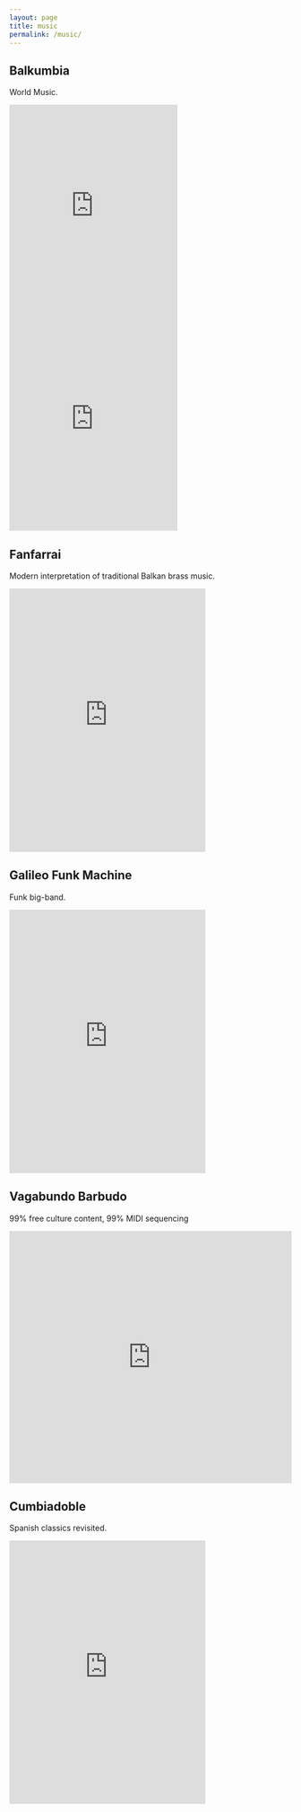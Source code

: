```yaml
---
layout: page
title: music
permalink: /music/
---
```


## Balkumbia

World Music.

<iframe src="https://open.spotify.com/embed/album/3aUfO6dFK3FEnXGnO4BLoT" width="300" height="380" frameborder="0" allowtransparency="true" allow="encrypted-media"></iframe>


<iframe src="https://open.spotify.com/embed/album/6HGH201niODBlqlBgrfjyk" width="300" height="380" frameborder="0" allowtransparency="true" allow="encrypted-media"></iframe>


## Fanfarrai

Modern interpretation of traditional Balkan brass music.

<iframe style="border: 0; width: 350px; height: 470px;" src="https://bandcamp.com/EmbeddedPlayer/album=1602279560/size=large/bgcol=333333/linkcol=ffffff/tracklist=false/transparent=true/" seamless><a href="http://fanfarrai.bandcamp.com/album/fanfarrai">Fanfarrai by Fanfarrai</a></iframe>


## Galileo Funk Machine

Funk big-band.

<iframe style="border: 0; width: 350px; height: 470px;" src="https://bandcamp.com/EmbeddedPlayer/album=2386487017/size=large/bgcol=333333/linkcol=0f91ff/tracklist=false/transparent=true/" seamless><a href="http://galileofunkmachine.bandcamp.com/album/galileo-funk-machine">Galileo Funk Machine by Galileo Funk Machine</a></iframe>


## Vagabundo Barbudo

99% free culture content, 99% MIDI sequencing

<iframe width="100%" height="450" scrolling="no" frameborder="no" allow="autoplay" src="https://w.soundcloud.com/player/?url=https%3A//api.soundcloud.com/playlists/463494462&color=%23ff5500&auto_play=false&hide_related=false&show_comments=true&show_user=true&show_reposts=false&show_teaser=true"></iframe>


## Cumbiadoble

Spanish classics revisited.

<iframe style="border: 0; width: 350px; height: 470px;" src="https://bandcamp.com/EmbeddedPlayer/album=212709472/size=large/bgcol=333333/linkcol=0f91ff/tracklist=false/transparent=true/" seamless><a href="http://cumbiadoble.bandcamp.com/album/cumbiadoble-vol-1">CumbiaDoble Vol 1 by CumbiaDoble</a></iframe>

